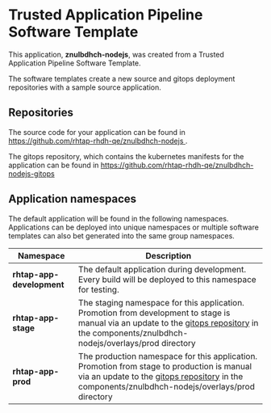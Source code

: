 # Trusted Application Pipeline Software Template

This application, **znulbdhch-nodejs**, was created from a Trusted Application Pipeline Software Template.

The software templates create a new source and gitops deployment repositories with a sample source application. 

## Repositories

The source code for your application can be found in [https://github.com/rhtap-rhdh-qe/znulbdhch-nodejs ](https://github.com/rhtap-rhdh-qe/znulbdhch-nodejs ).
 
The gitops repository, which contains the kubernetes manifests for the application can be found in 
[https://github.com/rhtap-rhdh-qe/znulbdhch-nodejs-gitops ](https://github.com/rhtap-rhdh-qe/znulbdhch-nodejs-gitops ) 

## Application namespaces 

The default application will be found in the following namespaces. Applications can be deployed into unique namespaces or multiple software templates can also bet generated into the same group namespaces.  

|  Namespace   |  Description   |  
| -------- | -------- |   
| **rhtap-app-development** | The default application during development. Every build will be deployed to this namespace for testing. | 
| **rhtap-app-stage** | The staging namespace for this application. Promotion from development to stage is manual via an update to the [gitops repository](https://github.com/rhtap-rhdh-qe/znulbdhch-nodejs-gitops ) in the components/znulbdhch-nodejs/overlays/prod directory |  
| **rhtap-app-prod** | The production namespace for this application. Promotion from stage to production is manual via an update to the [gitops repository](https://github.com/rhtap-rhdh-qe/znulbdhch-nodejs-gitops ) in the components/znulbdhch-nodejs/overlays/prod directory | 